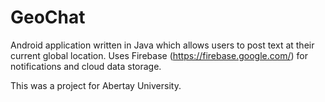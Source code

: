 # GeoChat
Android application written in Java which allows users to post text at their current global location. Uses Firebase (https://firebase.google.com/) for notifications and cloud data storage.

This was a project for Abertay University.

